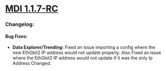 # [MDI 1.1.7-RC](https://github.com/Altronic-LLC/Altronic-Public-Files/blob/main/ACM4000_Releases/RC/1.1.7/mdi-1.1.7-RC.atf)

### Changelog:

#### Bug Fixes:
- **Data Explorer/Trending:** Fixed an issue importing a config where the new EthGbit2 IP address would not update properly. Also Fixed an issue where the EthGbit2 IP address would not update if it was the only Ip Address Changed.